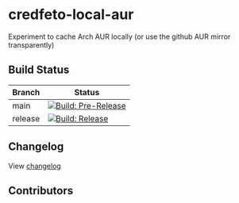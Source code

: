 # credfeto-local-aur

Experiment to cache Arch AUR locally (or use the github AUR mirror transparently)

## Build Status

| Branch  | Status                                                                                                                                                                                                                                |
|---------|---------------------------------------------------------------------------------------------------------------------------------------------------------------------------------------------------------------------------------------|
| main    | [![Build: Pre-Release](https://github.com/credfeto/credfeto-local-aur/actions/workflows/build-and-publish-pre-release.yml/badge.svg)](https://github.com/credfeto/credfeto-local-aur/actions/workflows/build-and-publish-pre-release.yml) |
| release | [![Build: Release](https://github.com/credfeto/credfeto-local-aur/actions/workflows/build-and-publish-release.yml/badge.svg)](https://github.com/credfeto/credfeto-local-aur/actions/workflows/build-and-publish-release.yml)             |

## Changelog

View [changelog](CHANGELOG.md)

## Contributors

<!-- ALL-CONTRIBUTORS-LIST:START - Do not remove or modify this section -->
<!-- prettier-ignore-start -->
<!-- markdownlint-disable -->

<!-- markdownlint-restore -->
<!-- prettier-ignore-end -->

<!-- ALL-CONTRIBUTORS-LIST:END -->
